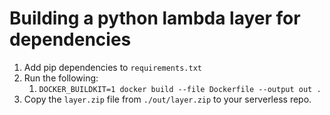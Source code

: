 # Building a python lambda layer for dependencies

1. Add pip dependencies to `requirements.txt`
2. Run the following:
   1. `DOCKER_BUILDKIT=1 docker build --file Dockerfile --output out . `
3. Copy the `layer.zip` file from `./out/layer.zip` to your serverless repo.